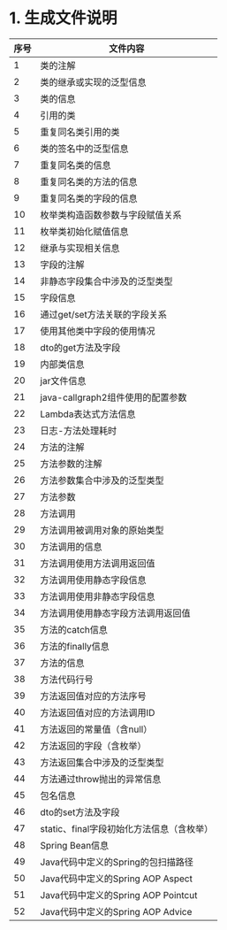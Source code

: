 # 1. 生成文件说明

|序号|文件内容|
|---|---|
|1|类的注解|
|2|类的继承或实现的泛型信息|
|3|类的信息|
|4|引用的类|
|5|重复同名类引用的类|
|6|类的签名中的泛型信息|
|7|重复同名类的信息|
|8|重复同名类的方法的信息|
|9|重复同名类的字段的信息|
|10|枚举类构造函数参数与字段赋值关系|
|11|枚举类初始化赋值信息|
|12|继承与实现相关信息|
|13|字段的注解|
|14|非静态字段集合中涉及的泛型类型|
|15|字段信息|
|16|通过get/set方法关联的字段关系|
|17|使用其他类中字段的使用情况|
|18|dto的get方法及字段|
|19|内部类信息|
|20|jar文件信息|
|21|java-callgraph2组件使用的配置参数|
|22|Lambda表达式方法信息|
|23|日志-方法处理耗时|
|24|方法的注解|
|25|方法参数的注解|
|26|方法参数集合中涉及的泛型类型|
|27|方法参数|
|28|方法调用|
|29|方法调用被调用对象的原始类型|
|30|方法调用的信息|
|31|方法调用使用方法调用返回值|
|32|方法调用使用静态字段信息|
|33|方法调用使用非静态字段信息|
|34|方法调用使用静态字段方法调用返回值|
|35|方法的catch信息|
|36|方法的finally信息|
|37|方法的信息|
|38|方法代码行号|
|39|方法返回值对应的方法序号|
|40|方法返回值对应的方法调用ID|
|41|方法返回的常量值（含null）|
|42|方法返回的字段（含枚举）|
|43|方法返回集合中涉及的泛型类型|
|44|方法通过throw抛出的异常信息|
|45|包名信息|
|46|dto的set方法及字段|
|47|static、final字段初始化方法信息（含枚举）|
|48|Spring Bean信息|
|49|Java代码中定义的Spring的包扫描路径|
|50|Java代码中定义的Spring AOP Aspect|
|51|Java代码中定义的Spring AOP Pointcut|
|52|Java代码中定义的Spring AOP Advice|

